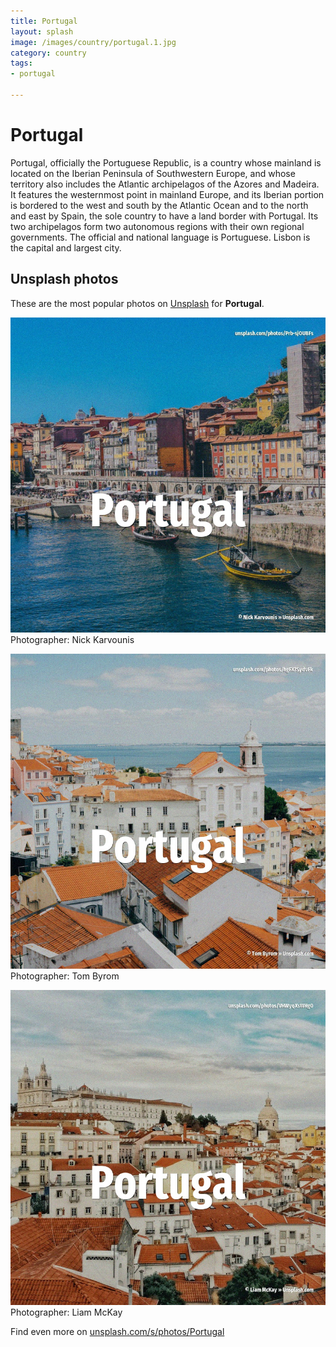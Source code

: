 ```yaml
---
title: Portugal
layout: splash
image: /images/country/portugal.1.jpg
category: country
tags:
- portugal

---
```

# Portugal

Portugal, officially the Portuguese Republic, is a country whose mainland is located on the Iberian 
Peninsula of Southwestern Europe, and whose territory also includes the Atlantic archipelagos of 
the Azores and Madeira.
It features the westernmost point in mainland Europe, and its Iberian portion is bordered to the 
west and south by the Atlantic Ocean and to the north and east by Spain, the sole country to have a 
land border with Portugal.
Its two archipelagos form two autonomous regions with their own regional governments.
The official and national language is Portuguese.
Lisbon is the capital and largest city.

 
## Unsplash photos
These are the most popular photos on [Unsplash](https://unsplash.com) for **Portugal**.
 
![Portugal](/images/country/portugal.1.jpg)
Photographer:  Nick Karvounis
 
![Portugal](/images/country/portugal.2.jpg)
Photographer:  Tom Byrom
 
![Portugal](/images/country/portugal.3.jpg)
Photographer:  Liam McKay
 
Find even more on [unsplash.com/s/photos/Portugal](https://unsplash.com/s/photos/Portugal)
 
